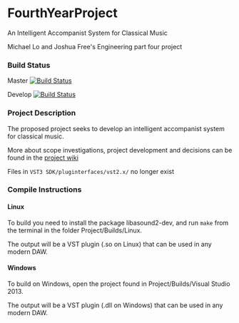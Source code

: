 # FourthYearProject
An Intelligent Accompanist System for Classical Music


Michael Lo and Joshua Free's Engineering part four project

### Build Status
Master [![Build Status](https://magnum.travis-ci.com/joshofreeness/FourthYearProject.svg?token=Y4CqoqssvV45tBA9C2v1&branch=master)](https://magnum.travis-ci.com/joshofreeness/FourthYearProject)

Develop [![Build Status](https://magnum.travis-ci.com/joshofreeness/FourthYearProject.svg?token=Y4CqoqssvV45tBA9C2v1&branch=develop)](https://magnum.travis-ci.com/joshofreeness/FourthYearProject)

### Project Description

The proposed project seeks to develop an intelligent accompanist system for classical music.

More about scope investigations, project development and decisions can be found in the [project wiki](https://github.com/joshofreeness/FourthYearProject/wiki)

Files in `VST3 SDK/pluginterfaces/vst2.x/` no longer exist
### Compile Instructions
#### Linux
To build you need to install the package libasound2-dev, and run `make` from the terminal in the folder Project/Builds/Linux.

The output will be a VST plugin (.so on Linux) that can be used in any modern DAW.

#### Windows
To build on Windows, open the project found in Project/Builds/Visual Studio 2013.

The output will be a VST plugin (.dll on Windows) that can be used in any modern DAW.

